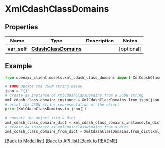 # XmlCdashClassDomains


## Properties

Name | Type | Description | Notes
------------ | ------------- | ------------- | -------------
**var_self** | [**CdashClassDomains**](CdashClassDomains.md) |  | [optional] 

## Example

```python
from openapi_client.models.xml_cdash_class_domains import XmlCdashClassDomains

# TODO update the JSON string below
json = "{}"
# create an instance of XmlCdashClassDomains from a JSON string
xml_cdash_class_domains_instance = XmlCdashClassDomains.from_json(json)
# print the JSON string representation of the object
print(XmlCdashClassDomains.to_json())

# convert the object into a dict
xml_cdash_class_domains_dict = xml_cdash_class_domains_instance.to_dict()
# create an instance of XmlCdashClassDomains from a dict
xml_cdash_class_domains_from_dict = XmlCdashClassDomains.from_dict(xml_cdash_class_domains_dict)
```
[[Back to Model list]](../README.md#documentation-for-models) [[Back to API list]](../README.md#documentation-for-api-endpoints) [[Back to README]](../README.md)



